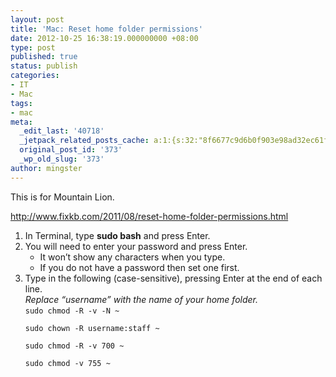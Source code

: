 ```yaml
---
layout: post
title: 'Mac: Reset home folder permissions'
date: 2012-10-25 16:38:19.000000000 +08:00
type: post
published: true
status: publish
categories:
- IT
- Mac
tags:
- mac
meta:
  _edit_last: '40718'
  _jetpack_related_posts_cache: a:1:{s:32:"8f6677c9d6b0f903e98ad32ec61f8deb";a:2:{s:7:"expires";i:1455224212;s:7:"payload";a:3:{i:0;a:1:{s:2:"id";i:254;}i:1;a:1:{s:2:"id";i:253;}i:2;a:1:{s:2:"id";i:449;}}}}
  original_post_id: '373'
  _wp_old_slug: '373'
author: mingster
---
```

<p>This is for Mountain Lion.</p>
<p><a href="http://www.fixkb.com/2011/08/reset-home-folder-permissions.html">http://www.fixkb.com/2011/08/reset-home-folder-permissions.html</a></p>
<ol>
<li>In Terminal, type <strong>sudo bash</strong> and press Enter.</li>
<li>You will need to enter your password and press Enter.
<ul>
<li>It won’t show any characters when you type.</li>
</ul>
<ul>
<li>If you do not have a password then set one first.</li>
</ul>
</li>
<li>Type in the following (case-sensitive), pressing Enter at the end of each line.<br />
<em>Replace “username” with the name of your home folder.</em><br />
<code>sudo chmod -R -v -N ~<br />
sudo chown -R username:staff ~<br />
sudo chmod -R -v 700 ~<br />
sudo chmod -v 755 ~</code></li>
</ol>
